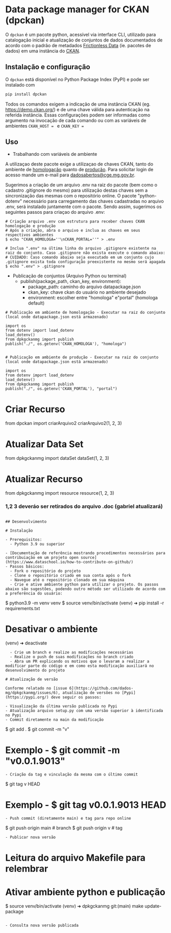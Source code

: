 # Data package manager for CKAN (dpckan)

O `dpckan` é um pacote python, acessível via interface CLI, utilizado para catalogação inicial e atualização de conjuntos de dados documentados de acordo com o padrão de metadados [Frictionless Data](https://frictionlessdata.io/) (ie. pacotes de dados) em uma instância do [CKAN](https://ckan.org/).

## Instalação e configuração

O `dpckan` está disponível no Python Package Index (PyPI) e pode ser instalado com

```bash
pip install dpckan
```

Todos os comandos exigem a indicação de uma instância CKAN (eg. https://demo.ckan.org/) e de uma chave válida para autenticação na referida instância. Essas configurações podem ser informadas como argumento na invocação de cada comando ou com as variáveis de ambientes `CKAN_HOST = ` e `CKAN_KEY = `

## Uso

- Trabalhando com variáveis de ambiente

A utilizaçao deste pacote exige a utilizaçao de chaves CKAN, tanto do ambiente de [homologação](https://homologa.cge.mg.gov.br/) quanto de [produção](https://dados.mg.gov.br/). Para solicitar login de acesso mande um e-mail para dadosabertos@cge.mg.gov.br.


Sugerimos a criação de um arquivo .env na raiz do pacote (bem como o cadastro .gitignore do mesmo) para utilização destas chaves sem a sincronização das mesmas com o repositório online. O pacote "python-dotenv" necessário para carregamento das chaves cadastradas no arquivo .env, será instalado juntamente com o pacote. Sendo assim, sugerimos os seguintes passos para criaçao do arquivo .env:

```
# Criação arquivo .env com estrutura para receber chaves CKAN homologação e produção
# Após a criação, abra o arquivo e inclua as chaves em seus respectivos ambientes
$ echo "CKAN_HOMOLOGA=''\nCKAN_PORTAL=''" > .env

# Inclua ".env" na última linha do arquivo .gitignore existente na raiz do conjunto. Caso .gitignore não exista execute o comando abaixo:
# CUIDADO: Caso comando abaixo seja executado em um conjunto cujo .gitignore exista toda configuração preexistente no mesmo será apagada
$ echo ".env" > .gitignore
```


- Publicação de conjuntos (Arquivo Python ou terminal)
  - publish(package_path, ckan_key, environment):
    - package_path: caminho do arquivo datapackage.json
    - ckan_key: chave ckan do usuário no ambiente desejado
    - environment: escolher entre "homologa" e"portal" (homologa default)

```
# Publicação em ambiente de homologação - Executar na raiz do conjunto (local onde datapackage.json está armazenado)

import os
from dotenv import load_dotenv
load_dotenv()
from dpkgckanmg import publish
publish("./", os.getenv('CKAN_HOMOLOGA'), "homologa")


# Publicação em ambiente de produção - Executar na raiz do conjunto (local onde datapackage.json está armazenado)

import os
from dotenv import load_dotenv
load_dotenv()
from dpkgckanmg import publish
publish("./", os.getenv('CKAN_PORTAL'), "portal")
```

# Criar Recurso
from dpckan import criarArquivo2
criarArquivo2(1, 2, 3)

# Atualizar Data Set
from dpkgckanmg import dataSet
dataSet(1, 2, 3)

# Atualizar Recurso
from dpkgckanmg import resource
resource(1, 2, 3)


### 1,2 3 deveráo ser retirados do arquivo .doc (gabriel atualizará)
```

## Desenvolvimento

# Instalação

- Prerequisitos:
  - Python 3.9 ou superior

- [Documentação de referência mostrando procedimentos necessários para contribuiação em um projeto open source](https://www.dataschool.io/how-to-contribute-on-github/)
- Passos básicos:
  - Fork o repositório do projeto
  - Clone o repositório criado em sua conta após o fork
  - Navegue até o repositório clonado em sua máquina
  - Crie e ative ambiente python para utilizar o projeto. Os passos abaixo são sugestões, podendo outro método ser utilizado de acordo com a preferência do usuário:
```
$ python3.9 -m venv venv
$ source venv/bin/activate
(venv) ➜ pip install -r requirements.txt
# Desativar o ambiente
(venv) ➜ deactivate
```
  - Crie um branch e realize as modificações necessárias
  - Realize o push de suas modificações no branch criado
  - Abra um PR explicando os motivos que o levaram a realizar a modificar parte do código e em como esta modificação auxiliará no desenvolvimento do projeto

# Atualização de versão

Conforme relatado no [issue 6](https://github.com/dados-mg/dpkgckanmg/issues/6), atualização de versões no [Pypi](https://pypi.org/) deve seguir os passos:

- Visualização da última versão publicada no Pypi
- Atualização arquivo setup.py com uma versão superior à identificada no Pypi
- Commit diretamente na main da modificação
```
$ git add .
$ git commit -m "v<numero-versao>"
# Exemplo - $ git commit -m "v0.0.1.9013"
```
- Criação da tag e vinculação da mesma com o último commit
```
$ git tag v<numero-versao> HEAD
# Exemplo - $ git tag v0.0.1.9013 HEAD
```
- Push commit (diretamente main) e tag para repo online
```
$ git push origin main                # branch
$ git push origin v<numero-versao>    # tag
```
- Publicar nova versão
```
# Leitura do arquivo Makefile para relembrar
# Ativar ambiente python e publicação
$ source venv/bin/activate
(venv) ➜  dpkgckanmg git:(main) make update-package
```

- Consulta nova versão publicada
